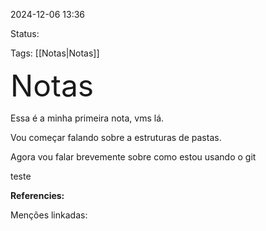2024-12-06 13:36

Status:

Tags: [[Notas|Notas]]


<font size=7>Notas</font>

Essa é a minha primeira nota, vms lá.

Vou começar falando sobre a estruturas de pastas.


Agora vou falar brevemente sobre como estou usando o git

teste





**Referencies:**


Menções linkadas: